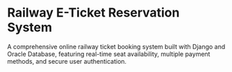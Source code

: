 # Railway E-Ticket Reservation System

A comprehensive online railway ticket booking system built with Django and Oracle Database, featuring real-time seat availability, multiple payment methods, and secure user authentication.
